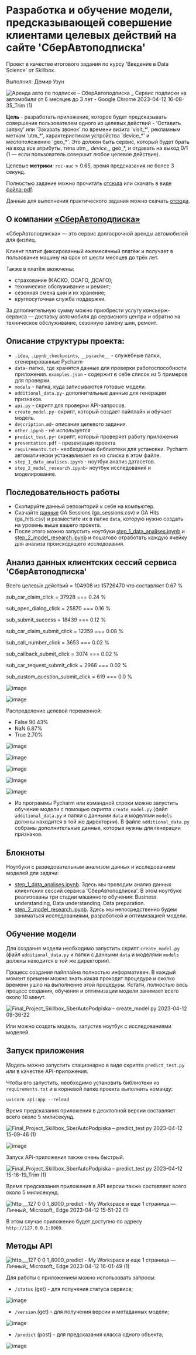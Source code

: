 # Разработка и обучение модели, предсказывающей совершение клиентами целевых действий на сайте 'СберАвтоподписка'

Проект в качестве итогового задания по курсу 'Введение в Data Science' от Skillbox.

Выполнил: Демир Узун


![Аренда авто по подписке – СберАвтоподписка _ Сервис подписки на автомобили от 6 месяцев до 3 лет - Google Chrome 2023-04-12 16-08-35_Trim (1)](https://user-images.githubusercontent.com/94790150/231468350-3204455c-723c-40eb-8ad6-be7d48e374ad.gif)

**Цель** - разработать приложение, которое будет предсказывать совершение пользователем одного из целевых действий - 'Оставить заявку' или 'Заказать звонок' по времени визита 'visit_\*', рекламным меткам 'utm_\*', характеристикам устройства 'device_\*' и местоположению 'geo_\*'. Это должен быть сервис, который будет брать на
вход все атрибуты, типа utm_*, device_*, geo_*, и отдавать на выход 0/1 (1 — если пользователь совершит любое целевое действие).

Целевые **метрики**: `roc-auc` > 0.65, время предсказания не более 3 секунд.

Полностью задание можно прочитать [отсюда](https://github.com/UzunDemir/Final_Project_Skillbox_SberAutoPodpiska/blob/main/description.md) или скачать в виде [файла-pdf](https://drive.google.com/file/d/1R-Lk45ZeXPf6v13_MfV-8qYp_1wv0N2S/view).

Данные для выполнения практического задания можно скачать [отсюда](https://drive.google.com/drive/folders/1rA4o6KHH-M2KMvBLHp5DZ5gioF2q7hZw).

## О компании [«СберАвтоподписка»](https://sberautopodpiska.ru/)

«СберАвтоподписка» — это сервис долгосрочной аренды автомобилей для физлиц.

Клиент платит фиксированный ежемесячный платёж и получает в пользование машину на срок от шести месяцев до трёх лет. 

Также в платёж включены:
* страхование (КАСКО, ОСАГО, ДСАГО);
* техническое обслуживание и ремонт;
* сезонная смена шин и их хранение;
* круглосуточная служба поддержки.

За дополнительную сумму можно приобрести услугу консьерж-сервиса — доставку автомобиля до сервисного центра и обратно на техническое обслуживание, сезонную замену шин, ремонт.

## Описание структуры проекта:
* `.idea`, `.ipynb_checkpoints`, `__pycache__` - служебные папки, сгенерированные Pycharm
* `data`- папка, где хранятся данные для проверки работоспособности приложения. `examples.json` - содержит в себе список из 5 примеров для проверки.
* `models` - папка, куда записываются готовые модели.
* `additional_data.py`- дополнительные данные для генерации признаков.
* `api.py` - скрипт для проверки API-запросов.
* `create_model.py`- скрипт, который создает пайплайн и обучает модель.
* `description.md`- описание целевого задания.
* `other.ipynb` - не используется
* `predict_test.py`- скрипт, который проверяет работу приложения
* `presentation.pdf` - презентация проекта
* `requirements.txt`- необходимые библиотеки для установки. Pycharm автоматически устанавливает их из списка в этом файле.
* `step_1_data_analises.ipynb` - ноутбук анализ датасетов.
* `step_2_model_research.ipynb`- ноутбук исследования и моделирование.



## Последовательность работы

* Скопируйте данный репозиторий к себе на компьютер.
* Скачайте [данные](https://drive.google.com/drive/folders/1rA4o6KHH-M2KMvBLHp5DZ5gioF2q7hZw) GA Sessions (ga_sessions.csv) и GA Hits (ga_hits.csv) и разместите их в папке `data`, которую нужно создать на уровень выше вашего проекта. 
* После этого можно запустить ноутбуки [step_1_data_analises.ipynb](https://github.com/UzunDemir/Final_Project_Skillbox_SberAutoPodpiska/blob/main/step_1_data_analises.ipynb) и [step_2_model_research.ipynb](https://github.com/UzunDemir/Final_Project_Skillbox_SberAutoPodpiska/blob/main/step_2_model_research.ipynb) и пошагово отработать каждую ячейку для анализа происходящего исследования.

## Анализ данных клиентских сессий сервиса 'СберАвтоподписка'

Всего целевых действий = 104908 из 15726470 что составляет  0.67 %

sub_car_claim_click = 37928 === 0.24 %

sub_open_dialog_click = 25870 === 0.16 %

sub_submit_success = 18439 === 0.12 %

sub_car_claim_submit_click = 12359 === 0.08 %

sub_call_number_click = 3653 === 0.02 %

sub_callback_submit_click = 3074 === 0.02 %

sub_car_request_submit_click = 2966 === 0.02 %

sub_custom_question_submit_click = 619 === 0.0 %

![image](https://user-images.githubusercontent.com/94790150/231448673-8118d2ee-0bf3-4e26-b2a7-4031f043d668.png)

![image](https://user-images.githubusercontent.com/94790150/231449274-3b105023-fe5b-4604-a9d7-a4582a603f32.png)

Распределение целевой переменной:

* False    90.43%
* NaN       6.87%
* True      2.70%

![image](https://user-images.githubusercontent.com/94790150/231449811-0c9cbe6f-0fbf-41fd-8e5f-1b23d8fe028f.png)

![image](https://user-images.githubusercontent.com/94790150/231449936-e736d330-0cbe-4608-8875-3da1634b405a.png)

![image](https://user-images.githubusercontent.com/94790150/231450324-565b26a6-7967-4464-9ff7-f999659b5feb.png)

![image](https://user-images.githubusercontent.com/94790150/231450483-2da683a0-64be-4a1a-885c-fd1e713d8aae.png)

![image](https://user-images.githubusercontent.com/94790150/231450729-4341c0b5-7c76-40f4-b61e-aee0c40fbbf9.png)





* Из программы Pycharm или командной строки можно запустить обучение модели с помощью скрипта `create_model.py` (файл `additional_data.py` и папки с данными `data` и моделями `models` должны находится в той же директории). В файле `additional_data.py` собраны дополнительные данные, которые нужны для генерации признаков. 







## Блокноты

Ноутбуки с разведовательным анализом данных и исследованием моделей для задачи:

* [step_1_data_analises.ipynb](https://github.com/UzunDemir/Final_Project_Skillbox_SberAutoPodpiska/blob/main/step_1_data_analises.ipynb). Здесь мы проводим анализ данных клиентских сессий сервиса 'СберАвтоподписка'. В этом ноутбуке реализованы три стадии машинного обучения: Business understanding, Data understanding, Data preparation.
* [step_2_model_research.ipynb](https://github.com/UzunDemir/Final_Project_Skillbox_SberAutoPodpiska/blob/main/step_2_model_research.ipynb). Здесь мы непосредственно будем заниматься исследованиями, разработкой и оптимизацией модели.


## Обучение модели

Для создания модели необходимо запустить скрипт `create_model.py` (файл `additional_data.py` и папки с данными `data` и моделями `models` должны находится в той же директории).

Процесс создания пайплайна полностью информативен. В каждый момент времени можно знать какая проходит процедура и сколко времени ушло на выполнение этой процедуры.
Кстати, полностью весь процесс создания, обучения и оптимизации модели занимает всего около 10 минут.

![Final_Project_Skillbox_SberAutoPodpiska – create_model py 2023-04-12 09-36-22](https://user-images.githubusercontent.com/94790150/231450940-3b3cd9b6-e70f-4a8c-bc19-0a1e7ed9c6f2.gif)

Или можно создать модель, запустив ноутбук с исследованиями моделей.

## Запуск приложения

Модель можно запустить стационарно в виде скрипта `predict_test.py` или в качестве API-приложения. 



Чтобы его запустить, необходимо установить библиотеки из `requirements.txt` и в корневой папке проекта выполнить команду:  

```
uvicorn api:app --reload
```

Время предсказания приложения в десктопной версии составляет всего около 5 милисекунд.


![Final_Project_Skillbox_SberAutoPodpiska – predict_test py 2023-04-12 15-09-46 (1)](https://user-images.githubusercontent.com/94790150/231453881-5589eb0d-be34-4774-8313-5c499eec7b06.gif)

![image](https://user-images.githubusercontent.com/94790150/231473394-7a5f00a6-1517-4314-9091-3a8afc9b69d7.png)

Запуск APi-приложения также очень быстрый.

![Final_Project_Skillbox_SberAutoPodpiska – predict_test py 2023-04-12 15-16-19_Trim (1)](https://user-images.githubusercontent.com/94790150/231461464-3f683bc2-5cb6-4219-b13e-94f415c4e75e.gif)

Время предсказания приложения в API версии также составляет всего около 5 милисекунд.

![http___127 0 0 1_8000_predict - My Workspace и еще 1 страница — Личный_ Microsoft_ Edge 2023-04-12 15-51-22 (1)](https://user-images.githubusercontent.com/94790150/231463498-a02d5d0f-a96d-48e4-876c-0b0408fa9531.gif)

В этом случае приложение будет доступно по адресу `http://127.0.0.1:8000`.

## Методы API

![http___127 0 0 1_8000_predict - My Workspace и еще 1 страница — Личный_ Microsoft_ Edge 2023-04-12 16-01-49 (1)](https://user-images.githubusercontent.com/94790150/231466542-5d00bb1a-f85b-440e-8c55-f2c73208a395.gif)


Для работы с приложением можно использовать запросы: 
+ `/status` (get) - для получения статуса сервиса;

![image](https://user-images.githubusercontent.com/94790150/231472065-675a304f-ebae-4bcd-8823-747aaa70d506.png)

+ `/version` (get) - для получения версии и метаданных модели;

![image](https://user-images.githubusercontent.com/94790150/231472315-f8cb48cc-88bc-4968-9903-1f673e298a16.png)


+ `/predict` (post) - для предсказания класса одного объекта;

![image](https://user-images.githubusercontent.com/94790150/231471817-18c57fd0-f8cd-4227-a705-bdba71f7c890.png)



